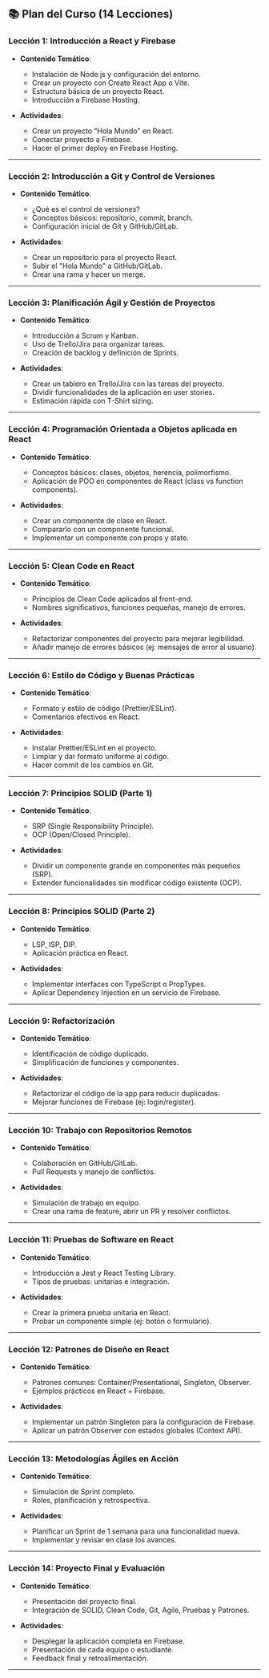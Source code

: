 ## 📚 Plan del Curso (14 Lecciones)

### **Lección 1: Introducción a React y Firebase**

* **Contenido Temático**:

  * Instalación de Node.js y configuración del entorno.
  * Crear un proyecto con Create React App o Vite.
  * Estructura básica de un proyecto React.
  * Introducción a Firebase Hosting.
* **Actividades**:

  * Crear un proyecto "Hola Mundo" en React.
  * Conectar proyecto a Firebase.
  * Hacer el primer deploy en Firebase Hosting.

---

### **Lección 2: Introducción a Git y Control de Versiones**

* **Contenido Temático**:

  * ¿Qué es el control de versiones?
  * Conceptos básicos: repositorio, commit, branch.
  * Configuración inicial de Git y GitHub/GitLab.
* **Actividades**:

  * Crear un repositorio para el proyecto React.
  * Subir el "Hola Mundo" a GitHub/GitLab.
  * Crear una rama y hacer un merge.

---

### **Lección 3: Planificación Ágil y Gestión de Proyectos**

* **Contenido Temático**:

  * Introducción a Scrum y Kanban.
  * Uso de Trello/Jira para organizar tareas.
  * Creación de backlog y definición de Sprints.
* **Actividades**:

  * Crear un tablero en Trello/Jira con las tareas del proyecto.
  * Dividir funcionalidades de la aplicación en user stories.
  * Estimación rápida con T-Shirt sizing.

---

### **Lección 4: Programación Orientada a Objetos aplicada en React**

* **Contenido Temático**:

  * Conceptos básicos: clases, objetos, herencia, polimorfismo.
  * Aplicación de POO en componentes de React (class vs function components).
* **Actividades**:

  * Crear un componente de clase en React.
  * Compararlo con un componente funcional.
  * Implementar un componente con props y state.

---

### **Lección 5: Clean Code en React**

* **Contenido Temático**:

  * Principios de Clean Code aplicados al front-end.
  * Nombres significativos, funciones pequeñas, manejo de errores.
* **Actividades**:

  * Refactorizar componentes del proyecto para mejorar legibilidad.
  * Añadir manejo de errores básicos (ej: mensajes de error al usuario).

---

### **Lección 6: Estilo de Código y Buenas Prácticas**

* **Contenido Temático**:

  * Formato y estilo de código (Prettier/ESLint).
  * Comentarios efectivos en React.
* **Actividades**:

  * Instalar Prettier/ESLint en el proyecto.
  * Limpiar y dar formato uniforme al código.
  * Hacer commit de los cambios en Git.

---

### **Lección 7: Principios SOLID (Parte 1)**

* **Contenido Temático**:

  * SRP (Single Responsibility Principle).
  * OCP (Open/Closed Principle).
* **Actividades**:

  * Dividir un componente grande en componentes más pequeños (SRP).
  * Extender funcionalidades sin modificar código existente (OCP).

---

### **Lección 8: Principios SOLID (Parte 2)**

* **Contenido Temático**:

  * LSP, ISP, DIP.
  * Aplicación práctica en React.
* **Actividades**:

  * Implementar interfaces con TypeScript o PropTypes.
  * Aplicar Dependency Injection en un servicio de Firebase.

---

### **Lección 9: Refactorización**

* **Contenido Temático**:

  * Identificación de código duplicado.
  * Simplificación de funciones y componentes.
* **Actividades**:

  * Refactorizar el código de la app para reducir duplicados.
  * Mejorar funciones de Firebase (ej: login/register).

---

### **Lección 10: Trabajo con Repositorios Remotos**

* **Contenido Temático**:

  * Colaboración en GitHub/GitLab.
  * Pull Requests y manejo de conflictos.
* **Actividades**:

  * Simulación de trabajo en equipo.
  * Crear una rama de feature, abrir un PR y resolver conflictos.

---

### **Lección 11: Pruebas de Software en React**

* **Contenido Temático**:

  * Introducción a Jest y React Testing Library.
  * Tipos de pruebas: unitarias e integración.
* **Actividades**:

  * Crear la primera prueba unitaria en React.
  * Probar un componente simple (ej: botón o formulario).

---

### **Lección 12: Patrones de Diseño en React**

* **Contenido Temático**:

  * Patrones comunes: Container/Presentational, Singleton, Observer.
  * Ejemplos prácticos en React + Firebase.
* **Actividades**:

  * Implementar un patrón Singleton para la configuración de Firebase.
  * Aplicar un patrón Observer con estados globales (Context API).

---

### **Lección 13: Metodologías Ágiles en Acción**

* **Contenido Temático**:

  * Simulación de Sprint completo.
  * Roles, planificación y retrospectiva.
* **Actividades**:

  * Planificar un Sprint de 1 semana para una funcionalidad nueva.
  * Implementar y revisar en clase los avances.

---

### **Lección 14: Proyecto Final y Evaluación**

* **Contenido Temático**:

  * Presentación del proyecto final.
  * Integración de SOLID, Clean Code, Git, Agile, Pruebas y Patrones.
* **Actividades**:

  * Desplegar la aplicación completa en Firebase.
  * Presentación de cada equipo o estudiante.
  * Feedback final y retroalimentación.

---